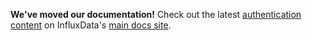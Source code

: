 **We've moved our documentation!** Check out the latest [authentication content](https://docs.influxdata.com/chronograf/v1.3/administration/security-best-practices/#chronograf-with-oauth-2-0-authentication) on InfluxData's [main docs site](https://docs.influxdata.com/chronograf/v1.3/).
